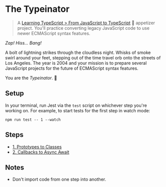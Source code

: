 # The Typeinator

> A [Learning TypeScript > From JavaScript to TypeScript](https://learning-typescript.com/from-javascript-to-typescript) 🥗 appetizer project.
> You'll practice converting legacy JavaScript code to use newer ECMAScript syntax features.

_Zap!_
_Hiss..._
_Bang!_

A bolt of lightning strikes through the cloudless night.
Whisks of smoke swirl around your feet, stepping out of the time travel orb onto the streets of Los Angeles.
The year is 2004 and your mission is to prepare several JavaScript projects for the future of ECMAScript syntax features.

You are the _Typeinator_. 🤖

## Setup

In your terminal, run Jest via the `test` script on whichever step you're working on.
For example, to start tests for the first step in watch mode:

```shell
npm run test -- 1 --watch
```

## Steps

- [1. Prototypes to Classes](./01-prototypes-to-classes)
- [2. Callbacks to Async Await](./02-callbacks-to-async-await)

## Notes

- Don't import code from one step into another.
